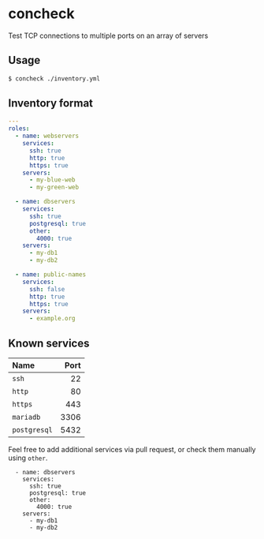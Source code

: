 # concheck

Test TCP connections to multiple ports on an array of servers

## Usage

```bash
$ concheck ./inventory.yml
```

## Inventory format

```yml
---
roles:
  - name: webservers
    services:
      ssh: true
      http: true
      https: true
    servers:
      - my-blue-web
      - my-green-web

  - name: dbservers
    services:
      ssh: true
      postgresql: true
      other:
        4000: true
    servers:
      - my-db1
      - my-db2

  - name: public-names
    services:
      ssh: false
      http: true
      https: true
    servers:
      - example.org
```

## Known services

| Name         | Port |
|:-------------|-----:|
| `ssh`        |   22 |
| `http`       |   80 |
| `https`      |  443 |
| `mariadb`    | 3306 |
| `postgresql` | 5432 |

Feel free to add additional services via pull request, or check them manually using `other`.

```
  - name: dbservers
    services:
      ssh: true
      postgresql: true
      other:
        4000: true
    servers:
      - my-db1
      - my-db2
```
